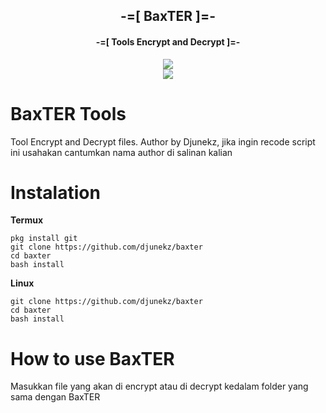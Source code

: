 <h2 align="center">-=[ BaxTER ]=-</h2>
<h4 align="center">-=[ Tools Encrypt and Decrypt ]=-</h4>
<p align="center">
	<img src="https://img.shields.io/static/v1?style=for-the-badge&logo=appveyor&label=AUTHOR&message=DJUNEKZ&color=green")<br><br>
	<img src="https://img.shields.io/static/v1?label=Version&message=1.0.2&color=green")<br>

# BaxTER Tools

Tool Encrypt and Decrypt files.
Author by Djunekz, jika ingin recode script ini usahakan cantumkan nama author di salinan kalian
 
# Instalation
**Termux**
```
pkg install git
git clone https://github.com/djunekz/baxter
cd baxter
bash install
```
**Linux**
```
git clone https://github.com/djunekz/baxter
cd baxter
bash install
```

# How to use BaxTER

Masukkan file yang akan di encrypt atau di decrypt kedalam folder yang sama dengan BaxTER
